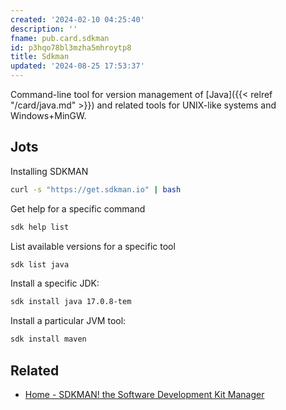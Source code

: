 ```yaml
---
created: '2024-02-10 04:25:40'
description: ''
fname: pub.card.sdkman
id: p3hqo78bl3mzha5mhroytp8
title: Sdkman
updated: '2024-08-25 17:53:37'
---
```


Command-line tool for version management of [Java]({{< relref "/card/java.md" >}}) and related tools for UNIX-like systems and Windows+MinGW.

## Jots

Installing SDKMAN

```sh
curl -s "https://get.sdkman.io" | bash
```

Get help for a specific command

```sh
sdk help list
```

List available versions for a specific tool

```sh
sdk list java
```

Install a specific JDK:

```sh
sdk install java 17.0.8-tem
```

Install a particular JVM tool:

```sh
sdk install maven
```

## Related

- [Home - SDKMAN! the Software Development Kit Manager](https://sdkman.io/)
